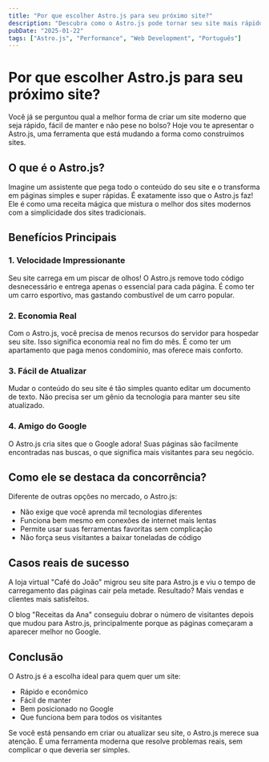 ```yaml
---
title: "Por que escolher Astro.js para seu próximo site?"
description: "Descubra como o Astro.js pode tornar seu site mais rápido, mais fácil de manter e mais eficiente em termos de custos."
pubDate: "2025-01-22"
tags: ["Astro.js", "Performance", "Web Development", "Português"]
---
```


# Por que escolher Astro.js para seu próximo site?

Você já se perguntou qual a melhor forma de criar um site moderno que seja rápido, fácil de manter e não pese no bolso? Hoje vou te apresentar o Astro.js, uma ferramenta que está mudando a forma como construímos sites.

## O que é o Astro.js?

Imagine um assistente que pega todo o conteúdo do seu site e o transforma em páginas simples e super rápidas. É exatamente isso que o Astro.js faz! Ele é como uma receita mágica que mistura o melhor dos sites modernos com a simplicidade dos sites tradicionais.

## Benefícios Principais

### 1. Velocidade Impressionante
Seu site carrega em um piscar de olhos! O Astro.js remove todo código desnecessário e entrega apenas o essencial para cada página. É como ter um carro esportivo, mas gastando combustível de um carro popular.

### 2. Economia Real
Com o Astro.js, você precisa de menos recursos do servidor para hospedar seu site. Isso significa economia real no fim do mês. É como ter um apartamento que paga menos condomínio, mas oferece mais conforto.

### 3. Fácil de Atualizar
Mudar o conteúdo do seu site é tão simples quanto editar um documento de texto. Não precisa ser um gênio da tecnologia para manter seu site atualizado.

### 4. Amigo do Google
O Astro.js cria sites que o Google adora! Suas páginas são facilmente encontradas nas buscas, o que significa mais visitantes para seu negócio.

## Como ele se destaca da concorrência?

Diferente de outras opções no mercado, o Astro.js:
- Não exige que você aprenda mil tecnologias diferentes
- Funciona bem mesmo em conexões de internet mais lentas
- Permite usar suas ferramentas favoritas sem complicação
- Não força seus visitantes a baixar toneladas de código

## Casos reais de sucesso

A loja virtual "Café do João" migrou seu site para Astro.js e viu o tempo de carregamento das páginas cair pela metade. Resultado? Mais vendas e clientes mais satisfeitos.

O blog "Receitas da Ana" conseguiu dobrar o número de visitantes depois que mudou para Astro.js, principalmente porque as páginas começaram a aparecer melhor no Google.

## Conclusão

O Astro.js é a escolha ideal para quem quer um site:
- Rápido e econômico
- Fácil de manter
- Bem posicionado no Google
- Que funciona bem para todos os visitantes

Se você está pensando em criar ou atualizar seu site, o Astro.js merece sua atenção. É uma ferramenta moderna que resolve problemas reais, sem complicar o que deveria ser simples.